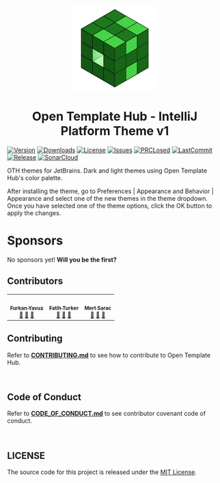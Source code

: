 <p align="center">
   <a href="https://opentemplatehub.com">
    <img src="https://raw.githubusercontent.com/open-template-hub/open-template-hub.github.io/master/assets/logo/brand-logo.png" alt="Logo" width=200>
  </a>
</p>

<h1 align="center">
Open Template Hub - IntelliJ Platform Theme v1
</h1>

[![Version](https://img.shields.io/jetbrains/plugin/v/18932-oth-theme.svg?style=for-the-badge)](https://plugins.jetbrains.com/plugin/18932-oth-theme)
[![Downloads](https://img.shields.io/jetbrains/plugin/d/18932-oth-theme.svg?style=for-the-badge)](https://plugins.jetbrains.com/plugin/18932-oth-theme)
[![License](https://img.shields.io/github/license/open-template-hub/oth-intellij-platform-plugin-template?color=43b043&style=for-the-badge)](LICENSE)
[![Issues](https://img.shields.io/github/issues/open-template-hub/oth-intellij-platform-plugin-template?color=43b043&style=for-the-badge)](https://github.com/open-template-hub/oth-intellij-platform-plugin-template/issues)
[![PRCLosed](https://img.shields.io/github/issues-pr-closed-raw/open-template-hub/oth-intellij-platform-plugin-template?color=43b043&style=for-the-badge)](https://github.com/open-template-hub/oth-intellij-platform-plugin-template/pulls?q=is%3Apr+is%3Aclosed)
[![LastCommit](https://img.shields.io/github/last-commit/open-template-hub/oth-intellij-platform-plugin-template?color=43b043&style=for-the-badge)](https://github.com/open-template-hub/oth-intellij-platform-plugin-template/commits/main)
[![Release](https://img.shields.io/github/release/open-template-hub/oth-intellij-platform-plugin-template?include_prereleases&color=43b043&style=for-the-badge)](https://github.com/open-template-hub/oth-intellij-platform-plugin-template/releases)
[![SonarCloud](https://img.shields.io/sonar/quality_gate/open-template-hub_oth-intellij-platform-plugin-template?server=https%3A%2F%2Fsonarcloud.io&label=Sonar%20Cloud&style=for-the-badge&logo=sonarcloud)](https://sonarcloud.io/dashboard?id=open-template-hub_oth-intellij-platform-plugin-template)


<!-- Plugin description -->
OTH themes for JetBrains. Dark and light themes using Open Template Hub's color palette.

After installing the theme, go to Preferences | Appearance and Behavior | Appearance and select one of the new themes in the theme dropdown.
Once you have selected one of the theme options, click the OK button to apply the changes.

<!-- Plugin description end -->

# Sponsors

No sponsors yet! **Will you be the first?**

## Contributors

<!-- ALL-CONTRIBUTORS-LIST:START - Do not remove or modify this section -->
<!-- prettier-ignore-start -->
<!-- markdownlint-disable -->
<table>
  <tr>
    <td align="center"><a href="https://github.com/furknyavuz"><img src="https://avatars0.githubusercontent.com/u/2248168?s=460&u=435ef6ade0785a7a135ce56cae751fb3ade1d126&v=4" width="100px;" alt=""/><br /><sub><b>Furkan Yavuz</b></sub></a><br /><a href="https://github.com/open-template-hub/oth-intellij-platform-plugin-template/issues/created_by/furknyavuz" title="Answering Questions">💬</a> <a href="https://github.com/open-template-hub/oth-intellij-platform-plugin-template/commits?author=furknyavuz" title="Documentation">📖</a> <a href="https://github.com/open-template-hub/oth-intellij-platform-plugin-template/pulls?q=is%3Apr+reviewed-by%3Afurknyavuz" title="Reviewed Pull Requests">👀</a></td>
    <td align="center"><a href="https://github.com/fatihturker"><img src="https://avatars1.githubusercontent.com/u/2202179?s=460&u=261b1129e7106c067783cb022ab9999aad833bdc&v=4" width="100px;" alt=""/><br /><sub><b>Fatih Turker</b></sub></a><br /><a href="https://github.com/open-template-hub/oth-intellij-platform-plugin-template/issues/created_by/fatihturker" title="Answering Questions">💬</a> <a href="https://github.com/open-template-hub/oth-intellij-platform-plugin-template/commits?author=fatihturker" title="Documentation">📖</a> <a href="https://github.com/open-template-hub/oth-intellij-platform-plugin-template/pulls?q=is%3Apr+reviewed-by%3Afatihturker" title="Reviewed Pull Requests">👀</a></td>
    <td align="center"><a href="https://github.com/mertlsarac"><img src="https://avatars1.githubusercontent.com/u/38442589?s=400&u=aa3cda11724fc297a0bfa6beb35c9be81687cf3c&v=4" width="100px;" alt=""/><br /><sub><b>Mert Sarac</b></sub></a><br /><a href="https://github.com/open-template-hub/oth-intellij-platform-plugin-template/issues/created_by/mertlsarac" title="Answering Questions">💬</a> <a href="https://github.com/open-template-hub/oth-intellij-platform-plugin-template/commits?author=mertlsarac" title="Documentation">📖</a> <a href="https://github.com/open-template-hub/oth-intellij-platform-plugin-template/pulls?q=is%3Apr+reviewed-by%3Amertlsarac" title="Reviewed Pull Requests">👀</a></td>
  </tr>
</table>

<!-- markdownlint-enable -->
<!-- prettier-ignore-end -->

<!-- ALL-CONTRIBUTORS-LIST:END -->

## Contributing

Refer to **[CONTRIBUTING.md](https://github.com/open-template-hub/.github/blob/master/docs/CONTRIBUTING.md)** to see how to contribute to Open Template Hub.

<br/>

## Code of Conduct

Refer to **[CODE_OF_CONDUCT.md](https://github.com/open-template-hub/.github/blob/master/docs/CODE_OF_CONDUCT.md)** to see contributor covenant code of conduct.

<br/>

## LICENSE

The source code for this project is released under the [MIT License](LICENSE).
